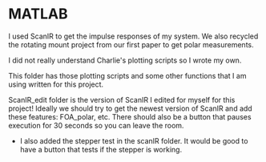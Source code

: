 # MATLAB

I used ScanIR to get the impulse responses of my system. We also recycled the rotating mount project from our first paper to get polar measurements.

I did not really understand Charlie's plotting scripts so I wrote my own.

This folder has those plotting scripts and some other functions that I am using written for this project.

ScanIR_edit folder is the version of ScanIR I edited for myself for this project! Ideally we should try to get the newest version of ScanIR and add these features: FOA_polar, etc. There should also be a button that pauses execution for 30 seconds so you can leave the room.

* I also added the stepper test in the scanIR folder. It would be good to have a button that tests if the stepper is working.
